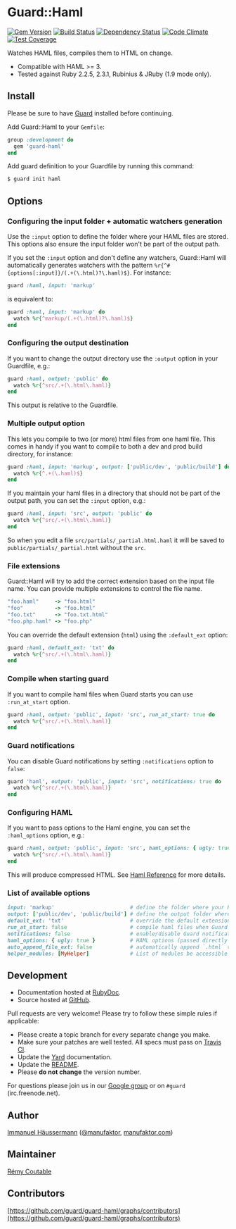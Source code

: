 # Guard::Haml

[![Gem Version](https://img.shields.io/gem/v/guard-haml.svg?style=flat)](https://rubygems.org/gems/guard-haml) [![Build Status](https://travis-ci.org/guard/guard-haml.png?branch=master)](https://travis-ci.org/guard/guard-haml) [![Dependency Status](https://gemnasium.com/guard/guard-haml.png)](https://gemnasium.com/guard/guard-haml) [![Code Climate](https://codeclimate.com/github/guard/guard-haml.png)](https://codeclimate.com/github/guard/guard-haml) [![Test Coverage](https://codeclimate.com/github/guard/guard-haml/badges/coverage.svg)](https://codeclimate.com/github/guard/guard-haml)

Watches HAML files, compiles them to HTML on change.

* Compatible with HAML >= 3.
* Tested against Ruby 2.2.5, 2.3.1, Rubinius & JRuby (1.9 mode only).

## Install

Please be sure to have [Guard](https://github.com/guard/guard) installed before continuing.

Add Guard::Haml to your `Gemfile`:

```ruby
group :development do
  gem 'guard-haml'
end
```

Add guard definition to your Guardfile by running this command:

```bash
$ guard init haml
```

## Options

### Configuring the input folder + automatic watchers generation

Use the `:input` option to define the folder where your HAML files are stored.
This options also ensure the input folder won't be part of the output path.

If you set the `:input` option and don't define any watchers, Guard::Haml will
automatically generates watchers with the pattern
`%r{^#{options[:input]}/(.+(\.html)?\.haml)$}`. For instance:

```ruby
guard :haml, input: 'markup'
```

is equivalent to:

```ruby
guard :haml, input: 'markup' do
  watch %r{^markup/(.+(\.html)?\.haml)$}
end
```

### Configuring the output destination

If you want to change the output directory use the `:output` option in your
Guardfile, e.g.:

```ruby
guard :haml, output: 'public' do
  watch %r{^src/.+(\.html\.haml)}
end
```

This output is relative to the Guardfile.

### Multiple output option

This lets you compile to two (or more) html files from one haml file. This
comes in handy if you want to compile to both a dev and prod build directory,
for instance:

```ruby
guard :haml, input: 'markup', output: ['public/dev', 'public/build'] do
  watch %r{^.+(\.haml)$}
end
```

If you maintain your haml files in a directory that should not be part of the output path, you can set the `:input` option, e.g.:

```ruby
guard :haml, input: 'src', output: 'public' do
  watch %r{^src/.+(\.html\.haml)}
end
```
So when you edit a file `src/partials/_partial.html.haml`
it will be saved to `public/partials/_partial.html` without the `src`.

### File extensions

Guard::Haml will try to add the correct extension based on the input file name. You can provide multiple extensions to control the file name.

```ruby
"foo.haml"     -> "foo.html"
"foo"          -> "foo.html"
"foo.txt"      -> "foo.txt.html"
"foo.php.haml" -> "foo.php"
```

You can override the default extension (`html`) using the `:default_ext` option:

```ruby
guard :haml, default_ext: 'txt' do
  watch %r{^src/.+(\.html\.haml)}
end
```

### Compile when starting guard

If you want to compile haml files when Guard starts you can use `:run_at_start` option.

```ruby
guard :haml, output: 'public', input: 'src', run_at_start: true do
  watch %r{^src/.+(\.html\.haml)}
end
```

### Guard notifications

You can disable Guard notifications by setting `:notifications` option to `false`:

```ruby
guard 'haml', output: 'public', input: 'src', notifications: true do
  watch %r{^src/.+(\.html\.haml)}
end
```

### Configuring HAML

If you want to pass options to the Haml engine, you can set the `:haml_options` option, e.g.:

```ruby
guard :haml, output: 'public', input: 'src', haml_options: { ugly: true } do
  watch %r{^src/.+(\.html\.haml)}
end
```

This will produce compressed HTML. See [Haml Reference](http://haml.info/docs/yardoc/file.HAML_REFERENCE.html#options) for more details.

### List of available options

``` ruby
input: 'markup'                        # define the folder where your HAML files are stored
output: ['public/dev', 'public/build'] # define the output folder where conpiled HAML files are saved
default_ext: 'txt'                     # override the default extension (`html`)
run_at_start: false                    # compile haml files when Guard starts, default: false
notifications: false                   # enable/disable Guard notifications, default: true
haml_options: { ugly: true }           # HAML options (passed directly to HAML), default: {}
auto_append_file_ext: false            # automatically append `.html` to the generated files, default: true
helper_modules: [MyHelper]             # List of modules be accessible by the HAML files during compilation, default: []
```

## Development

* Documentation hosted at [RubyDoc](http://rubydoc.info/gems/guard-haml/frames).
* Source hosted at [GitHub](https://github.com/guard/guard-haml).

Pull requests are very welcome! Please try to follow these simple rules if applicable:

* Please create a topic branch for every separate change you make.
* Make sure your patches are well tested. All specs must pass on [Travis CI](https://travis-ci.org/guard/guard-haml).
* Update the [Yard](http://yardoc.org/) documentation.
* Update the [README](https://github.com/guard/guard-haml/blob/master/README.md).
* Please **do not change** the version number.

For questions please join us in our [Google group](http://groups.google.com/group/guard-dev) or on
`#guard` (irc.freenode.net).

## Author

[Immanuel Häussermann](https://github.com/manufaktor) ([@manufaktor](http://twitter.com/manufaktor), [manufaktor.com](http://manufaktor.com))

## Maintainer

[Rémy Coutable](https://github.com/rymai)

## Contributors

[https://github.com/guard/guard-haml/graphs/contributors](https://github.com/guard/guard-haml/graphs/contributors)
